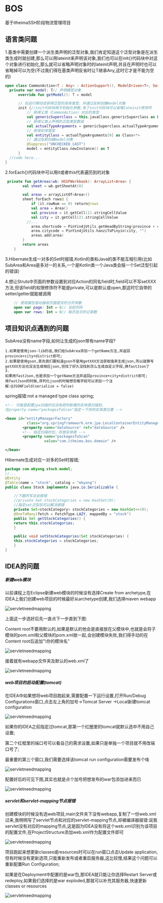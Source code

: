 # BOS
基于itheimaSSH阶段物流管理项目


## 语言类问题

1.基类中需要创建一个派生类声明的泛型对象,我们肯定知道这个泛型对象是在派生类生成时就创建,那么可以用lateinit来声明该对象,我们也可以在init{}代码块中对这个对象进行初始化,那么就可以省略声明对象时的lateinit声明,并且在声明时也可以省略掉可以为空(不过我们得在基类声明反省时让T继承Any,这时它才是不能为空的)

```kotlin
open class CommonAction<T : Any> : ActionSupport(), ModelDriven<T>, ServletResponseAware {
  private var model: T// 声明模型对象
      override fun getModel(): T = model

      // 在运行期动态获得泛型的具体类型，并通过反射创建model对象
      init {//init代码块用于初始化参数,有了init代码块可以省略lateinit修饰符
          // 获得父类（CommonAction）对应的类型
          val genericSuperclass = this.javaClass.genericSuperclass as ParameterizedType
          // 获得父类上声明的泛型类型数组
          val actualTypeArguments = genericSuperclass.actualTypeArguments
          // 获得实体类型
          val entityClass = actualTypeArguments[0] as Class<*>
          // 通过反射创建model对象
          @Suppress("UNCHECKED_CAST")
          model = entityClass.newInstance() as T
      }
  //code here...
}
```



2.forEach{}代码块中可以用it或者this代表遍历到的对象

```kotlin
 private fun getAreas(wb: HSSFWorkbook): ArrayList<Area> {
        val sheet = wb.getSheetAt(0)

        val areas = arrayListOf<Area>()
        sheet.forEach rows@ {
            if (it.rowNum == 0) return@rows
            val area = Area()
            val province = it.getCell(1).stringCellValue
            val city = it.getCell(2).stringCellValue           
          //...
            area.shortcode = PinYin4jUtils.getHeadByString(province + city + district).joinToString("")
            area.citycode = PinYin4jUtils.hanziToPinyin(city, "")
            areas.add(area)
        }
        return areas
    }
```



3.Hibernate生成一对多的Set时报错,Kotlin的类和Java的类不能互相引用(比如SubArea和Area是多对一的关系,一个是Kotlin类一个Java类会报一个Set泛型引起的错误)



4.想让Struts中页面的参数设置到对应Action的同名field时,field可以不写setXXX方法,但该field的权限修饰符不能是private,可以是默认或open,那这时它自带的setter/getter就能被调用

```kotlin
   	// 使用属性驱动接收页面提交的分页参数
    open var page: Int = 0// 当前页码
    open var rows: Int = 0// 每页显示的记录数
```





## 项目知识点遇到的问题



SubArea没有name字段,如何让生成的json带有name字段?

```
1.如果是使用json-lib的话,我们给SubArea添加一个getName方法,并返回province+city+district即可;
2.如果是使用gson,首先我们要知道gson不是用getXXX方法获取值来生成json,所以就算写getXXX方法也没法生成相应json,但找了好久没找到怎么生成自定义字段,换fastJson了
3.
如果用fastJson,也是添加一个getName方法并返回province+city+district即可;
用fastJson的时候,序列化json的时候想忽略字段可以添加一个注解:@JSONField(serialize = false)
```



spring报错:not a managed type class spring;

```xml
<!-- 可能是配置jpa扫描的包没有把你新建的实体类扫描到,
在property-name="packagesToScan"指定一下你的实体类位置 -->

<bean id="entityManagerFactory"
          class="org.springframework.orm.jpa.LocalContainerEntityManagerFactoryBean">
        <property name="dataSource" ref="dataSource" />
        <!-- 指定扫描的包，存放实体类 -->
        <property name="packagesToScan"
                  value="com.itheima.bos.domain" />

</bean>
```



Hibernate生成对应一对多的Set时报错;

```java
package com.mkyong.stock.model;
//...
@Entity
@Table(name = "stock", catalog = "mkyong")
public class Stock implements java.io.Serializable {

    //下面的写法会报错
    //private Set stockCategories = new HashSet(0);
    //指定set泛型后可以解决报错
	private Set<stockCategory> stockCategories = new HashSet<>(0);
    @OneToMany(fetch = FetchType.LAZY, mappedBy = "stock")
    public Set getStockCategories() {
	return this.stockCategories;
    }

    public void setStockCategories(Set stockCategories) {
	this.stockCategories = stockCategories;
    }
}
```







## IDEA的问题

##### 新建web模块

以前课程上在Eclipse新建web模块的时候没有选择Create from archetype,在IDEA上我们创建web项目的时候最好从archetype创建,我们选择maven webapp



![servletneedmapping](/mdsrc/mvnwebmodule01.png)

上面这一步选好后先一直点下一步直到下图:

Content root不要用默认的,如果是默认的他会是直接放在父模块中,也就是会将子模块的pom.xml和父模块的pom.xml放一起,会创建模块失败,我们得手动的在Content root后追加"\你的模块名"

![servletneedmapping](/mdsrc/mvnwebmodule02.png)

接着就有webapp文件夹及默认的web.xml了

![servletneedmapping](/mdsrc/mvnwebmodule03.png)



##### web项目的启动配置(tomcat)

在IDEA中如果想将web项目跑起来,需要配置一下运行设置,打开Run/Debug Configurations窗口,点击左上角的加号→Tomcat Server →Local新建tomcat configuration



![servletneedmapping](/mdsrc/tomcatrunconfiguration01.png)



如果你的IDEA之前指定过tomcat,那第一个红圈里的tomcat就默认选中不用自己设置;

第二个红框里的端口号可以看自己的需求设置,如果只是单独一个项目就不用改端口号了;

最重要的第三个窗口,我们需要选择该tomcat run configuration需要发布个啥

![servletneedmapping](/mdsrc/tomcatrunconfiguration02.png)



配置好后的可见下图,其实也就是点个加号把想发布的war包添加进来而已



![servletneedmapping](/mdsrc/tomcatrunconfiguration03.png)



##### servlet和servlet-mapping节点报错

创建模块的时候没有选web项目,main文件夹下没有webapp,复制了一份web.xml过来,我明明写了servlet节点和对应的servlet-mapping节点,却被编译器报错:说我servlet没有对应的mapping节点,这是因为IDEA没有将这个web.xml识别为该项目的配置文件,在ProjectStructure添加web.xml作为配置文件即可

![servletneedmapping](/mdsrc/servletneedmapping.png)



项目跑起来想更新classes或resources时可以在run窗口点击Update application,但有时候没有更新选项,只能重新发布或者重启服务器,这比较慢,结果这个问题可以重新配置Run Configuration;

如果是在Deployment中配置的是war包,那IDEA就只能让你选择Restart Server或redeploy,如果我们选择的是war exploded,那就可以补充其服务器,快速更新classes or resources

![servletneedmapping](/mdsrc/updateclasses.png)

